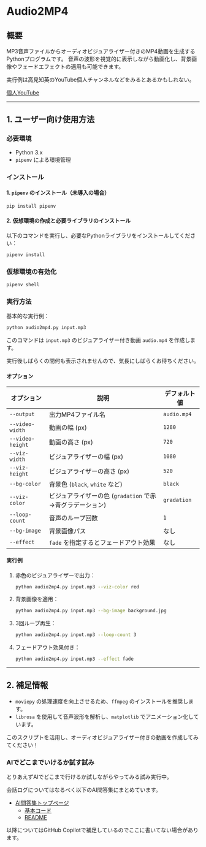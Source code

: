 # Audio2MP4

## 概要
MP3音声ファイルからオーディオビジュアライザー付きのMP4動画を生成するPythonプログラムです。
音声の波形を視覚的に表示しながら動画化し、背景画像やフェードエフェクトの適用も可能できます。

実行例は高見知英のYouTube個人チャンネルなどをみるとあるかもしれない。

[個人YouTube](https://www.youtube.com/@TakamiChie)

---

## 1. ユーザー向け使用方法

### 必要環境
- Python 3.x
- `pipenv` による環境管理

### インストール

#### 1. `pipenv` のインストール（未導入の場合）
```sh
pip install pipenv
```

#### 2. 仮想環境の作成と必要ライブラリのインストール
以下のコマンドを実行し、必要なPythonライブラリをインストールしてください：
```sh
pipenv install
```

### 仮想環境の有効化
```sh
pipenv shell
```

### 実行方法
基本的な実行例：
```sh
python audio2mp4.py input.mp3
```
このコマンドは `input.mp3` のビジュアライザー付き動画 `audio.mp4` を作成します。

実行後しばらくの間何も表示されませんので、気長にしばらくお待ちください。

#### オプション
| オプション | 説明 | デフォルト値 |
|-----------|------|-------------|
| `--output` | 出力MP4ファイル名 | `audio.mp4` |
| `--video-width` | 動画の幅 (px) | `1280` |
| `--video-height` | 動画の高さ (px) | `720` |
| `--viz-width` | ビジュアライザーの幅 (px) | `1080` |
| `--viz-height` | ビジュアライザーの高さ (px) | `520` |
| `--bg-color` | 背景色 (`black`, `white` など) | `black` |
| `--viz-color` | ビジュアライザーの色 (`gradation` で赤→青グラデーション) | `gradation` |
| `--loop-count` | 音声のループ回数 | `1` |
| `--bg-image` | 背景画像パス | なし |
| `--effect` | `fade` を指定するとフェードアウト効果 | なし |

#### 実行例
1. 赤色のビジュアライザーで出力：
   ```sh
   python audio2mp4.py input.mp3 --viz-color red
   ```
2. 背景画像を適用：
   ```sh
   python audio2mp4.py input.mp3 --bg-image background.jpg
   ```
3. 3回ループ再生：
   ```sh
   python audio2mp4.py input.mp3 --loop-count 3
   ```
4. フェードアウト効果付き：
   ```sh
   python audio2mp4.py input.mp3 --effect fade
   ```

---

## 2. 補足情報
- `moviepy` の処理速度を向上させるため、`ffmpeg` のインストールを推奨します。
- `librosa` を使用して音声波形を解析し、`matplotlib` でアニメーション化しています。

このスクリプトを活用し、オーディオビジュアライザー付きの動画を作成してみてください！

### AIでどこまでいけるか試す試み

とりあえずAIでどこまで行けるか試しながらやってみる試み実行中。

会話ログについてはなるべく以下のAI問答集にまとめています。

- [AI問答集トップページ](https://takamichie.notion.site/67c7609855084fd186f9e059ab70f327?v=12aa62c17a4640b0b4e087eea283d7ab&pvs=4)
  - [基本コード](https://takamichie.notion.site/Audio-Visualizer-with-Customizable-MP4-Video-Generation-19460d1e6e79804ca6ecc040546d1f9a?pvs=4)
  - [README](https://takamichie.notion.site/19660d1e6e7980d0939ede83107f3fed?pvs=4)

以降についてはGitHub Copilotで補足しているのでここに書いてない場合があります。